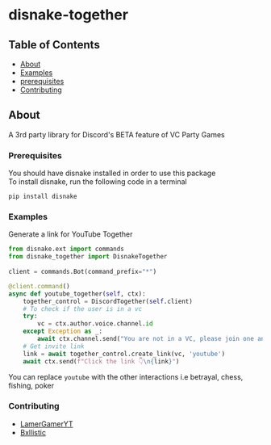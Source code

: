 # disnake-together

## Table of Contents

- [About](#about)
- [Examples](#examples)
- [prerequisites](#prerequisites)
- [Contributing](#contributing)

## About <a name = "about"></a>

A 3rd party library for Discord's BETA feature of VC Party Games
<br>


### Prerequisites

You should have disnake installed in order to use this package
<br>
To install disnake, run the following code in a terminal
```
pip install disnake
```

### Examples <a name = "examples"></a>

Generate a link for YouTube Together

```py
from disnake.ext import commands
from disnake_together import DisnakeTogether
    
client = commands.Bot(command_prefix="*")

@client.command()
async def youtube_together(self, ctx):
    together_control = DiscordTogether(self.client)
    # To check if the user is in a vc
    try:
        vc = ctx.author.voice.channel.id
    except Exception as _:
        await ctx.channel.send("You are not in a VC, please join one and then use the command")
    # Get invite link
    link = await together_control.create_link(vc, 'youtube')
    await ctx.send(f"Click the link 👇\n{link}")

```

You can replace `youtube` with the other interactions i.e betrayal, chess, fishing, poker

### Contributing <a name = "contributing"></a>
- [LamerGamerYT](https://github.com/lamergameryt)
- [Bxllistic](https://github.com/apurv-r)
